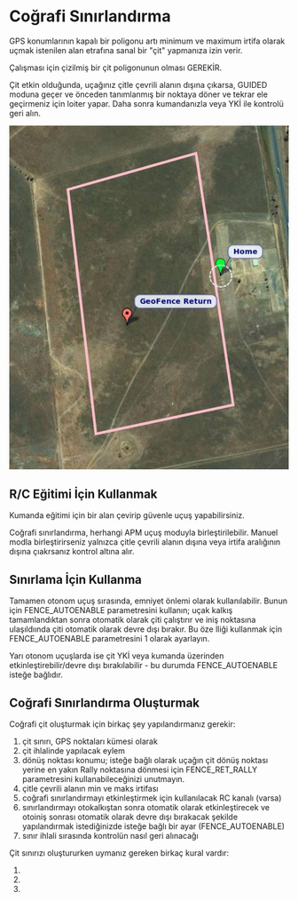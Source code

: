# Coğrafi Sınırlandırma

GPS konumlarının kapalı bir poligonu artı minimum ve maximum irtifa olarak uçmak istenilen alan etrafına sanal bir "çit" yapmanıza izin verir.

Çalışması için çizilmiş bir çit poligonunun olması GEREKİR. 

Çit etkin olduğunda, uçağınız çitle çevrili alanın dışına çıkarsa, GUIDED moduna geçer ve önceden tanımlanmış bir noktaya döner ve tekrar ele geçirmeniz için loiter yapar. Daha sonra kumandanızla veya YKİ ile kontrolü geri alın.

![](resimler/geofence1.jpg)

## R/C Eğitimi İçin Kullanmak

Kumanda eğitimi için bir alan çevirip güvenle uçuş yapabilirsiniz.

Coğrafi sınırlandırma, herhangi APM uçuş moduyla birleştirilebilir. Manuel modla birleştirirseniz yalnızca çitle çevrili alanın dışına veya irtifa aralığının dışına çıakrsanız kontrol altına alır.

## Sınırlama İçin Kullanma

Tamamen otonom uçuş sırasında, emniyet önlemi olarak kullanılabilir. Bunun için FENCE_AUTOENABLE parametresini kullanın; uçak kalkış tamamlandıktan sonra otomatik olarak çiti çalıştırır ve iniş noktasına ulaşıldıında çiti otomatik olarak devre dışı bırakır. Bu öze lliği kullanmak için FENCE_AUTOENABLE parametresini 1 olarak ayarlayın. 

Yarı otonom uçuşlarda ise çit YKİ veya kumanda üzerinden etkinleştirebilir/devre dışı bırakılabilir - bu durumda FENCE_AUTOENABLE isteğe bağlıdır.

## Coğrafi Sınırlandırma Oluşturmak

Coğrafi çit oluşturmak için birkaç şey yapılandırmanız gerekir:

1. çit sınırı, GPS noktaları kümesi olarak
2. çit ihlalinde yapılacak eylem
3. dönüş noktası konumu; isteğe bağlı olarak uçağın çit dönüş noktası yerine en yakın Rally noktasına dönmesi için FENCE_RET_RALLY parametresini kullanabileceğinizi unutmayın.
4. çitle çevrili alanın min ve maks irtifası
5. coğrafi sınırlandırmayı etkinleştirmek için kullanılacak RC kanalı (varsa)
6. sınırlandırmayı otokalkıştan sonra otomatik olarak etkinleştirecek ve otoiniş sonrası otomatik olarak devre dışı bırakacak şekilde yapılandırmak istediğinizde isteğe bağlı bir ayar (FENCE_AUTOENABLE)
7. sınır ihlali sırasında kontrolün nasıl geri alınacağı

Çit sınırızı oluştururken uymanız gereken birkaç kural vardır:

1.
2.
3.

